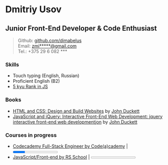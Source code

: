 # Dmitriy Usov

## Junior Front-End Developer & Code Enthusiast

> Github: [github.com/dimabelus](https://www.github.com/dimabelus)</br>
> Email: [zmi**\***@gmail.com](mailto:zmi*****@gmail.com)</br>
> Tel.: +375 29 6 082 \*\*\*

### Skills

- Touch typing (English, Russian)
- Proficient English (B2)
- [5 kyu Rank in JS](https://www.codewars.com/users/dimabelus)

### Books

- [HTML and CSS: Design and Build Websites](https://www.amazon.com/HTML-CSS-Design-Build-Websites/dp/1118008189/ref=sr_1_3?dchild=1&qid=1614198157&refinements=p_27%3AJon+Duckett&s=books&sr=1-3) by [John Duckett](https://www.amazon.com/Jon-Duckett/e/B001IR3Q7I/ref=dp_byline_cont_pop_book_1)
- [JavaScript and jQuery: Interactive Front-End Web Development: jquery interactive front-end web developmentjon](https://www.amazon.com/HTML-CSS-Design-Build-Websites/dp/1118008189/ref=sr_1_3?dchild=1&qid=1614198157&refinements=p_27%3AJon+Duckett&s=books&sr=1-3) by [John Duckett](https://www.amazon.com/Jon-Duckett/e/B001IR3Q7I/ref=dp_byline_cont_pop_book_1)

### Courses in progress

- [Codecademy Full-Stack Engineer by Code(a)cademy](https://www.codecademy.com/learn/paths/full-stack-engineer-career-path) | <progress id="file" max="100" value="27"> 27% </progress>
- [JavaScript/Front-end by RS School](https://rs.school/js) | <progress id="file" max="100" value="0"> 0% </progress>

